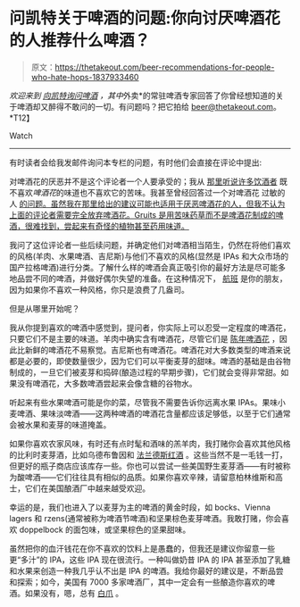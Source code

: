 # 问凯特关于啤酒的问题:你向讨厌啤酒花的人推荐什么啤酒？

> 原文：<https://thetakeout.com/beer-recommendations-for-people-who-hate-hops-1837933460>

*欢迎来到* [*向凯特询问啤酒*](https://thetakeout.com/tag/ask-kate-about-beer) *，其中*外卖*的常驻啤酒专家回答了你曾经想知道的关于啤酒却又醉得不敢问的一切。有问题吗？把它拍给 beer@thetakeout.com。*T12】

Watch

* * *

有时读者会给我发邮件询问本专栏的问题，有时他们会直接在评论中提出:

对啤酒花的厌恶并不是这个评论者一个人要承受的；我从 [那里听说许多饮酒者](https://thetakeout.com/can-you-learn-to-like-a-flavor-you-hate-hops-ipa-beer-1829438672) 既不喜欢*啤酒花*的味道也不喜欢它的苦味。我甚至曾经回答过一个对啤酒花 过敏的人 [的问题。虽然我在那里给出的建议可能也适用于厌恶啤酒花的人，但我不认为上面的评论者需要完全放弃啤酒花。Gruits 是用苦味药草而不是啤酒花制成的啤酒，很难找到，尝起来有奇怪的植物甚至药用味道。](https://thetakeout.com/ask-kate-about-beer-what-beer-can-i-drink-if-cant-stom-1827242882)

我问了这位评论者一些后续问题，并确定他们对啤酒相当陌生，仍然在将他们喜欢的风格(羊肉、水果啤酒、吉尼斯)与他们不喜欢的风格(显然是 IPAs 和大众市场的国产拉格啤酒)进行分类。了解什么样的啤酒会真正吸引你的最好方法是尽可能多地品尝不同的啤酒，并做好偶尔失望的准备。在这种情况下， [航班](https://thetakeout.com/whats-the-problem-with-beer-flights-1827926931) 是你的朋友，因为如果你不喜欢一种风格，你只是浪费了几盎司。

但是从哪里开始呢？

我从你提到喜欢的啤酒中感觉到，提问者，你实际上可以忍受一定程度的啤酒花，只要它们不是主要的味道。羊肉中确实含有啤酒花，尽管它们是 [陈年啤酒花](http://www.milkthefunk.com/wiki/Hops#Aged_Hops_in_Lambic) ，因此比新鲜的啤酒花不易察觉。吉尼斯也有啤酒花。啤酒花对大多数类型的啤酒来说都是必要的，即使数量很少，因为它们可以平衡麦芽的甜味。啤酒的基础是由谷物制成的，一旦它们被麦芽和捣碎(酿造过程的早期步骤)，它们就会变得非常甜。如果没有啤酒花，大多数啤酒尝起来会像含糖的谷物水。

听起来有些水果啤酒可能是你的菜，尽管我不需要告诉你远离水果 IPAs。果味小麦啤酒、果味淡啤酒——这两种啤酒的啤酒花含量都应该足够低，以至于它们通常会被水果和麦芽的味道掩盖。

如果你喜欢农家风味，有时还有点时髦和酒味的羔羊肉，我打赌你会喜欢其他风格的比利时麦芽酒，比如乌德布鲁因和 [法兰德斯红酒](https://thetakeout.com/enter-the-puckering-world-of-sour-beers-through-flander-1798261844) 。这些当然不是一毛钱一打，但更好的瓶子商店应该库存一些。你也可以尝试一些美国野生麦芽酒——有时被称为酸啤酒——它们往往具有相似的品质。如果你喜欢辛辣，请留意柏林维斯和高士，它们在美国酿酒厂中越来越受欢迎。

幸运的是，我们也进入了以麦芽为主的啤酒的黄金时段，如 bocks、Vienna lagers 和 rzens(通常被称为啤酒节啤酒)和坚果棕色麦芽啤酒。我敢打赌，你会喜欢 doppelbock 的面包味，或坚果棕色的坚果甜味。

虽然把你的血汗钱花在你不喜欢的饮料上是愚蠢的，但我还是建议你留意一些更“多汁”的 IPA，这些 IPA 现在很流行。一种叫做奶昔 IPA 的 IPA 甚至添加了乳糖和水果来创造一种我几乎认不出是 IPA 的啤酒。我给你最好的建议是，不断品尝和探索；如今，美国有 7000 多家啤酒厂，其中一定会有一些酿造你喜欢的啤酒。如果没有，嗯，总有 [白爪](https://thetakeout.com/why-are-people-obsessed-with-white-claw-1836670721) 。